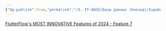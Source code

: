 ```yaml
---
{"dg-publish":true,"permalink":"/5. FF-BASE/Базы данных (бекэнд)/Supabase/Supabase realtime (обновление базы)/","created":"2024-12-09T15:33:08.077-03:00","updated":"2024-12-09T15:33:35.494-03:00"}
---
```


[FlutterFlow's MOST INNOVATIVE Features of 2024 - Feature 7](https://www.youtube.com/watch?v=aLg-sQ83Cqg)
